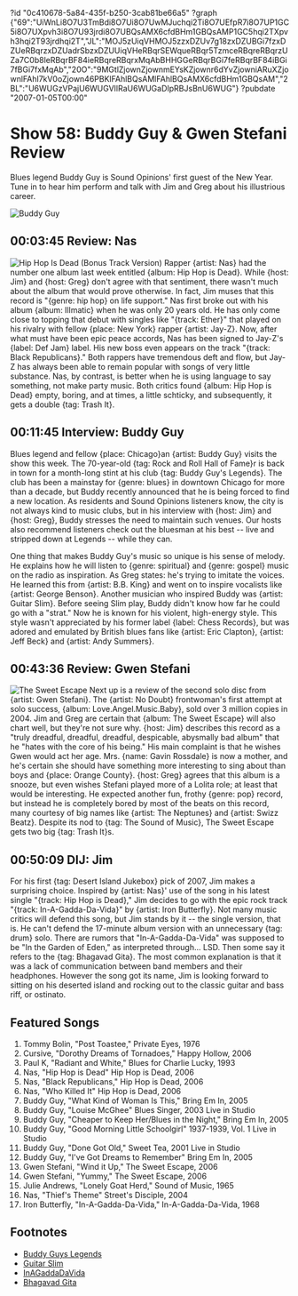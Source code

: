 ?id "0c410678-5a84-435f-b250-3cab81be66a5"
?graph {"69":"UiWnLi8O7U3TmBdi8O7Ui8O7UwMJuchqi2Ti8O7UEfpR7i8O7UP1GC5i8O7UXpvh3i8O7U93jrdi8O7UBQsAMX6cfdBHm1GBQsAMP1GC5hqi2TXpvh3hqi2T93jrdhqi2T","JL":"MOJ5zUiqVHMOJ5zzxDZUv7g18zxDZUBGi7fzxDZUeRBqrzxDZUadrSbzxDZUUiqVHeRBqrSEWqueRBqr5TzmceRBqreRBqrzUZa7C0b8leRBqrBF84ieRBqreRBqrxMqAbBHHGGeRBqrBGi7feRBqrBF84iBGi7fBGi7fxMqAb","20O":"9MGtlZjownZjownmEYsKZjownr6dYvZjowniARuXZjownlFAhl7kV0oZjown46PBKlFAhlBQsAMlFAhlBQsAMX6cfdBHm1GBQsAM","2BL":"U6WUGzVPajU6WUGVIlRaU6WUGaDIpRBJsBnU6WUG"}
?pubdate "2007-01-05T00:00"

# Show 58: Buddy Guy & Gwen Stefani Review
Blues legend Buddy Guy is Sound Opinions' first guest of the New Year. Tune in to hear him perform and talk with Jim and Greg about his illustrious career.

![Buddy Guy](https://static.soundopinions.org/images/2007/buddyguy.jpg)

## 00:03:45 Review: Nas
![Hip Hop Is Dead (Bonus Track Version)](https://static.soundopinions.org/assets/58/690.jpg)
Rapper {artist: Nas} had the number one album last week entitled {album: Hip Hop is Dead}. While {host: Jim} and {host: Greg} don't agree with that sentiment, there wasn't much about the album that would prove otherwise. In fact, Jim muses that this record is "{genre: hip hop} on life support." Nas first broke out with his album {album: Illmatic} when he was only 20 years old. He has only come close to topping that debut with singles like "{track: Ether}" that played on his rivalry with fellow {place: New York} rapper {artist: Jay-Z}. Now, after what must have been epic peace accords, Nas has been signed to Jay-Z's {label: Def Jam} label. His new boss even appears on the track "{track: Black Republicans}." Both rappers have tremendous deft and flow, but Jay-Z has always been able to remain popular with songs of very little substance. Nas, by contrast, is better when he is using language to say something, not make party music. Both critics found {album: Hip Hop is Dead} empty, boring, and at times, a little schticky, and subsequently, it gets a double {tag: Trash It}. 

## 00:11:45 Interview: Buddy Guy
Blues legend and fellow {place: Chicago}an {artist: Buddy Guy} visits the show this week. The 70-year-old {tag: Rock and Roll Hall of Fame}r is back in town for a month-long stint at his club {tag: Buddy Guy's Legends}. The club has been a mainstay for {genre: blues} in downtown Chicago for more than a decade, but Buddy recently announced that he is being forced to find a new location. As residents and Sound Opinions listeners know, the city is not always kind to music clubs, but in his interview with {host: Jim} and {host: Greg}, Buddy stresses the need to maintain such venues. Our hosts also recommend listeners check out the bluesman at his best -- live and stripped down at Legends -- while they can.

One thing that makes Buddy Guy's music so unique is his sense of melody. He explains how he will listen to {genre: spiritual} and {genre: gospel} music on the radio as inspiration. As Greg states: he's trying to imitate the voices. He learned this from {artist: B.B. King} and went on to inspire vocalists like {artist: George Benson}. Another musician who inspired Buddy was {artist: Guitar Slim}. Before seeing Slim play, Buddy didn't know how far he could go with a "strat." Now he is known for his violent, high-energy style. This style wasn't appreciated by his former label {label: Chess Records}, but was adored and emulated by British blues fans like {artist: Eric Clapton}, {artist: Jeff Beck} and {artist: Andy Summers}.

## 00:43:36 Review: Gwen Stefani
![The Sweet Escape](https://static.soundopinions.org/assets/58/20O0.jpg)
Next up is a review of the second solo disc from {artist: Gwen Stefani}. The {artist: No Doubt} frontwoman's first attempt at solo success, {album: Love.Angel.Music.Baby}, sold over 3 million copies in 2004. Jim and Greg are certain that {album: The Sweet Escape} will also chart well, but they're not sure why. {host: Jim} describes this record as a "truly dreadful, dreadful, dreadful, despicable, abysmally bad album" that he  "hates with the core of his being."  His main complaint is that he wishes Gwen would act her age. Mrs. {name: Gavin Rossdale} is now a mother, and he's certain she should have something more interesting to sing about than boys and {place: Orange County}. {host: Greg} agrees that this album is a snooze, but even wishes Stefani played more of a Lolita role; at least that would be interesting. He expected another fun, frothy {genre: pop} record, but instead he is completely bored by most of the beats on this record, many courtesy of big names like {artist: The Neptunes} and {artist: Swizz Beatz}. Despite its nod to {tag: The Sound of Music}, The Sweet Escape gets two big {tag: Trash It}s.

## 00:50:09 DIJ: Jim
For his first {tag: Desert Island Jukebox} pick of 2007, Jim makes a surprising choice. Inspired by {artist: Nas}' use of the song in his latest single "{track: Hip Hop is Dead}," Jim decides to go with the epic rock track "{track: In-A-Gadda-Da-Vida}" by {artist: Iron Butterfly}. Not many music critics will defend this song, but Jim stands by it -- the single version, that is. He can't defend the 17-minute album version with an unnecessary {tag: drum} solo. There are rumors that "In-A-Gadda-Da-Vida" was supposed to be "In the Garden of Eden," as interpreted through... LSD. Then some say it refers to the {tag: Bhagavad Gita}. The most common explanation is that it was a lack of communication between band members and their headphones. However the song got its name, Jim is looking forward to sitting on his deserted island and rocking out to the classic guitar and bass riff, or ostinato.

## Featured Songs
1. Tommy Bolin, "Post Toastee," Private Eyes, 1976
2. Cursive, "Dorothy Dreams of Tornadoes," Happy Hollow, 2006
3. Paul K, "Radiant and White," Blues for Charlie Lucky, 1993
4. Nas, "Hip Hop is Dead" Hip Hop is Dead, 2006
5. Nas, "Black Republicans," Hip Hop is Dead, 2006
6. Nas, "Who Killed It" Hip Hop is Dead, 2006
7. Buddy Guy, "What Kind of Woman Is This," Bring Em In, 2005
8. Buddy Guy, "Louise McGhee" Blues Singer, 2003 Live in Studio
9. Buddy Guy, "Cheaper to Keep Her/Blues in the Night," Bring Em In, 2005
10. Buddy Guy, "Good Morning Little Schoolgirl" 1937-1939, Vol. 1 Live in Studio
11. Buddy Guy, "Done Got Old," Sweet Tea, 2001 Live in Studio
12. Buddy Guy, "I've Got Dreams to Remember" Bring Em In, 2005
13. Gwen Stefani, "Wind it Up," The Sweet Escape, 2006
14. Gwen Stefani, "Yummy," The Sweet Escape, 2006
15. Julie Andrews, "Lonely Goat Herd," Sound of Music, 1965
16. Nas, "Thief's Theme" Street's Disciple, 2004
17. Iron Butterfly, "In-A-Gadda-Da-Vida," In-A-Gadda-Da-Vida, 1968

## Footnotes
- [Buddy Guys Legends](http://www.buddyguys.com/)
- [Guitar Slim](http://www.cascadeblues.org/History/GuitarSlim.htm)
- [InAGaddaDaVida](http://en.wikipedia.org/wiki/In-A-Gadda-Da-Vida)
- [Bhagavad Gita](http://www.bhagavad-gita.org/)
